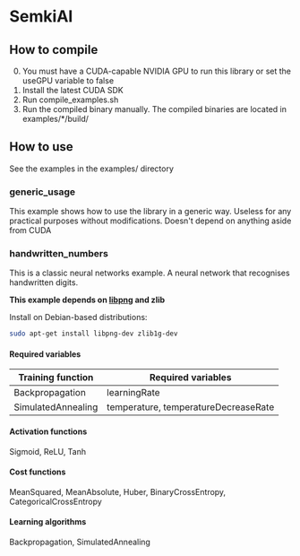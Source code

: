 # SemkiAI

## How to compile

0. You must have a CUDA-capable NVIDIA GPU to run this library or set the useGPU variable to false
1. Install the latest CUDA SDK
2. Run compile_examples.sh
3. Run the compiled binary manually. The compiled binaries are located in examples/*/build/

## How to use

See the examples in the examples/ directory

### generic_usage

This example shows how to use the library in a generic way. Useless for any practical purposes without modifications.
Doesn't depend on anything aside from CUDA

### handwritten_numbers

This is a classic neural networks example. A neural network that recognises handwritten digits.

**This example depends on [libpng](http://www.libpng.org/pub/png/libpng.html) and zlib**

Install on Debian-based distributions:
```bash
sudo apt-get install libpng-dev zlib1g-dev
```
<!-- 1. Create an instance of the Perceptron class ```Perceptron perceptron;```
2. Set the amount of layers ```perceptron.layers = 6;```
3. Set the useGPU variable to false if you don't have a CUDA-capable NVIDIA GPU ```perceptron.useGPU = false;```
4. Initialize CUDA ```perceptron.InitCuda();```
5. Initialize neuronsConfig.
   ```c++
   for (int i = 0; i < perceptron.layers; i++)
   {
      perceptron.neuronsConfig[i] = 123;
   }
   ```
6. Initialize the perceptron ```perceptron.Init();```
7. Run a training cycle
   1. Set the right answer 
   ```c++
   double rightAnswer[perceptron.neuronsConfig[perceptron.layers-1]];
   perceptron.rightAnswer = rightAnswer;
   for (int i = 0; i < perceptron.neuronsConfig[perceptron.layers-1]; i++)
   {
      perceptron.rightAnswer[i] = 0.27158953;
   }
   ```
   2. Set the [required variables](#required-variables) for your chosen training function. Example for Backpropagation: ```perceptron.learningRate = 1.0;```
   3. Call the Train function (See also: [Activation functions](#activation-functions), [Cost functions](#cost-functions), [Learning algorithms](#learning-algorithms)) ```perceptron.Train(ActivationFunction, CostFunction, LearningAlgorithm);```
8. Save your weights to a file. The weights are located in the weights directory ```perceptron.SaveWeights("NameOfTheWeightsFile");``` -->

#### Required variables

| Training function | Required variables |
| --- | --- |
| Backpropagation | learningRate |
| SimulatedAnnealing | temperature, temperatureDecreaseRate |

#### Activation functions

Sigmoid, ReLU, Tanh

#### Cost functions

MeanSquared, MeanAbsolute, Huber, BinaryCrossEntropy, CategoricalCrossEntropy

#### Learning algorithms

Backpropagation, SimulatedAnnealing
